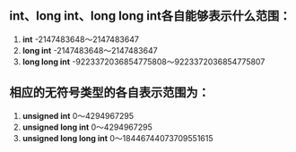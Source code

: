 ## int、long int、long long int各自能够表示什么范围：

1. **int** -2147483648～2147483647
2. **long int** -2147483648～2147483647
3. **long long int** -9223372036854775808～9223372036854775807

## 相应的无符号类型的各自表示范围为：

1. **unsigned int** 0～4294967295
2. **unsigned long int** 0～4294967295
3. **unsigned long long int** 0～18446744073709551615

